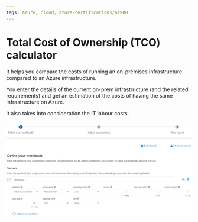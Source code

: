 ```yaml
---
tags: azure, cloud, azure-certifications/az900
---
```


# Total Cost of Ownership (TCO) calculator

It helps you compare the costs of running an on-premises infrastructure compared to an Azure infrastructure.

You enter the details of the current on-prem infrastructure (and the related requirements) and get an estimation of the costs of having the same infrastructure on Azure.

It also takes into consideration the IT labour costs.

![TCO calculator](tco-calculator-dashboard.png)
